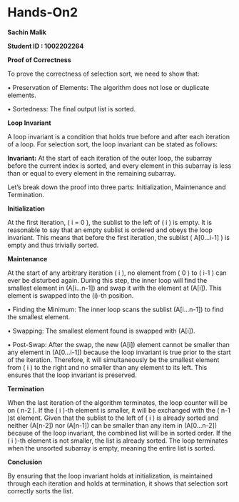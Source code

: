 # Hands-On2

**Sachin Malik**

**Student ID : 1002202264**




**Proof of Correctness**

To prove the correctness of selection sort, we need to show that:

•	Preservation of Elements:  The algorithm does not lose or duplicate elements.

•	Sortedness:  The final output list is sorted.



**Loop Invariant**

A loop invariant is a condition that holds true before and after each iteration of a loop. 
For selection sort, the loop invariant can be stated as follows:

**Invariant:**  At the start of each iteration of the outer loop, the subarray before the current index is sorted, and every element in this subarray is less than or equal to every element in the remaining subarray.

Let’s break down the proof into three parts: 
Initialization, Maintenance and Termination.

**Initialization** 

At the first iteration, ( i = 0 ), the sublist to the left of ( i ) is empty. It is reasonable to say that an empty sublist is ordered and obeys the loop invariant. This means that before the first iteration, the sublist ( A[0…i-1] ) is empty and thus trivially sorted.

**Maintenance** 

At the start of any arbitrary iteration ( i ), no element from ( 0 ) to ( i-1 ) can ever be disturbed again. During this step, the inner loop will find the smallest element in (A[i…n-1]) and swap it with the element at (A[i]). This element is swapped into the (i)-th position.

•	Finding the Minimum:   The inner loop scans the sublist (A[i…n-1]) to find the smallest element.

•	Swapping:   The smallest element found is swapped with (A[i]).

•	Post-Swap:    After the swap, the new (A[i]) element cannot be smaller than any element in (A[0…i-1]) because the loop invariant is true prior to the start of the iteration. Therefore, it will simultaneously be the smallest element from ( i ) to the right and no smaller than any element to its left. This ensures that the loop invariant is preserved.

**Termination**

When the last iteration of the algorithm terminates, the loop counter will be on ( n-2 ). If the ( i )-th element is smaller, it will be exchanged with the ( n-1 )st element. Given that the sublist to the left of ( i ) is already sorted and neither (A[n-2]) nor (A[n-1]) can be smaller than any item in (A[0…n-2]) because of the loop invariant, the combined list will be in sorted order. If the ( i )-th element is not smaller, the list is already sorted.
The loop terminates when the unsorted subarray is empty, meaning the entire list is sorted.

**Conclusion** 

By ensuring that the loop invariant holds at initialization, is maintained through each iteration and holds at termination, it shows that selection sort correctly sorts the list.
